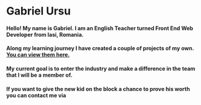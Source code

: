 # Gabriel Ursu

#### Hello! My name is Gabriel. I am an English Teacher turned Front End Web Developer from Iasi, Romania.
#### Along my learning journey I have created a couple of projects of my own. [You can view them here.](https://github.com/the-papabear?tab=repositories)
#### My current goal is to enter the industry and make a difference in the team that I will be a member of.
#### If you want to give the new kid on the block a chance to prove his worth you can contact me via

